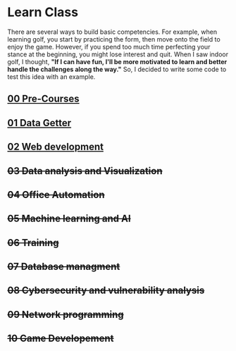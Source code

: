 # Learn Class
There are several ways to build basic competencies.
For example, when learning golf, you start by practicing the form, then move onto the field to enjoy the game. However, if you spend too much time perfecting your stance at the beginning, you might lose interest and quit.
When I saw indoor golf, I thought, **"If I can have fun, I'll be more motivated to learn and better handle the challenges along the way."**
So, I decided to write some code to test this idea with an example.
## [00 Pre-Courses](00_Pre-courses/README.md)

## [01 Data Getter](01_Data_collector/README.md)

## [02 Web development](02_Web_development/README.md)

## ~~03 Data analysis and Visualization~~
## ~~04 Office Automation~~
## ~~05 Machine learning and AI~~
## ~~06 Training~~
## ~~07 Database managment~~
## ~~08 Cybersecurity and vulnerability analysis~~
## ~~09 Network programming~~
## ~~10 Game Developement~~
